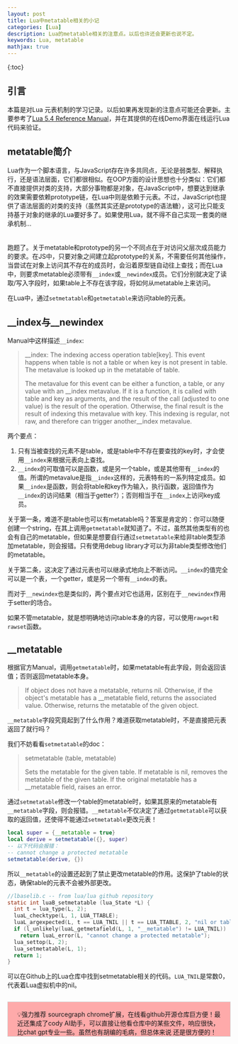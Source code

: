 ```yaml
---
layout: post
title: Lua中metatable相关的小记
categories: [Lua]
description: Lua的metatable相关的注意点。以后也许还会更新也说不定。
keywords: Lua, metatable
mathjax: true
---
```


{:toc}

## 引言

本篇是对Lua 元表机制的学习记录。以后如果再发现新的注意点可能还会更新。主要参考了[Lua 5.4 Reference Manual](http://www.lua.org/manual/5.4/manual.html)，并在其提供的在线Demo界面在线运行Lua代码来验证。

## metatable简介

Lua作为一个脚本语言，与JavaScript存在许多共同点，无论是弱类型、解释执行，还是语法层面，它们都很相似。在OOP方面的设计思想也十分类似：它们都不直接提供对类的支持，大部分事物都是对象，在JavaScript中，想要达到继承的效果需要依赖prototype链，在Lua中则是依赖于元表。不过，JavaScript也提供了语法层面的对类的支持（虽然其实还是prototype的语法糖），这可比只能支持基于对象的继承的Lua要好多了。如果使用Lua，就不得不自己实现一套类的继承机制...
<br />
<br />
<br />
跑题了。关于metatable和prototype的另一个不同点在于对访问父层次成员能力的要求。在JS中，只要对象之间建立起prototype的关系，不需要任何其他操作，当尝试在对象上访问其不存在的成员时，会沿着原型链自动往上查找；而在Lua中，则要求metatable必须带有`__index`或`__newindex`成员。它们分别就决定了读取/写入字段时，如果table上不存在该字段，将如何从metatable上来访问。

在Lua中，通过`setmetatable`和`getmetatable`来访问table的元表。

## __index与__newindex

Manual中这样描述`__index`:
> __index: The indexing access operation table[key]. This event happens when table is not a table or when key is not present in table. The metavalue is looked up in the metatable of table.
>
> The metavalue for this event can be either a function, a table, or any value with an __index metavalue. If it is a function, it is called with table and key as arguments, and the result of the call (adjusted to one value) is the result of the operation. Otherwise, the final result is the result of indexing this metavalue with key. This indexing is regular, not raw, and therefore can trigger another__index metavalue.

两个要点：

1. 只有当被查找的元素不是table，或是table中不存在要查找的key时，才会使用`__index`来根据元表向上查找。
2. `__index`的可取值可以是函数，或是另一个table，或是其他带有`__index`的值。所谓的metavalue是指`__index`这样的，元表特有的一系列特定成员。如果`__index`是函数，则会将table和key作为输入，执行函数，返回值作为`__index`的访问结果（相当于getter?）；否则相当于在`__index`上访问key成员。

关于第一条，难道不是table也可以有metatable吗？答案是肯定的：你可以随便创建一个string，在其上调用`getmetatable`就知道了。不过，虽然其他类型有的也会有自己的metatable，但如果是想要自行通过`setmetatable`来给非table类型添加metatable，则会报错。只有使用debug library才可以为非table类型修改他们的metatable。

关于第二条，这决定了通过元表也可以继承式地向上不断访问。`__index`的值完全可以是一个表，一个getter，或是另一个带有`__index`的表。

而对于`__newindex`也是类似的，两个要点对它也适用，区别在于`__newindex`作用于setter的场合。

如果不管metatable，就是想明确地访问table本身的内容，可以使用`rawget`和`rawset`函数。

## __metatable

根据官方Manual，调用`getmetatable`时，如果metatable有此字段，则会返回该值；否则返回metatable本身。

> If object does not have a metatable, returns nil. Otherwise, if the object's metatable has a __metatable field, returns the associated value. Otherwise, returns the metatable of the given object.

`__metatable`字段究竟起到了什么作用？难道获取metatable时，不是直接把元表返回了就行吗？

我们不妨看看`setmetatable`的doc：

> setmetatable (table, metatable)
>
> Sets the metatable for the given table. If metatable is nil, removes the metatable of the given table. If the original metatable has a __metatable field, raises an error.

通过`setmetatable`修改一个table的metatable时，如果其原来的metatable有`__metatable`字段，则会报错。`__metatable`不仅决定了通过`getmetatable`可以获取的返回值，还使得不能通过`setmetatable`更改元表！

```lua
local super = {__metatable = true}
local derive = setmetatable({}, super)
-- 以下代码会报错：
-- cannot change a protected metatable
setmetatable(derive, {})
```

所以`__metatable`的设置还起到了禁止更改metatable的作用。这保护了table的状态，确保table的元表不会被外部更改。

```c
//lbaselib.c -- from lua/lua github repository
static int luaB_setmetatable (lua_State *L) {
  int t = lua_type(L, 2);
  luaL_checktype(L, 1, LUA_TTABLE);
  luaL_argexpected(L, t == LUA_TNIL || t == LUA_TTABLE, 2, "nil or table");
  if (l_unlikely(luaL_getmetafield(L, 1, "__metatable") != LUA_TNIL))
    return luaL_error(L, "cannot change a protected metatable");
  lua_settop(L, 2);
  lua_setmetatable(L, 1);
  return 1;
}
```

可以在Github上的Lua仓库中找到setmetatable相关的代码。`LUA_TNIL`是常数0，代表着Lua虚拟机中的nil。
<div style="margin-top:2em;padding:0 1.5em;border:1px solid #d3d3d3;background-color:#FeAAAA">
<br />
💡强力推荐 sourcegraph chrome扩展，在线看github开源仓库巨方便！最近还集成了cody AI助手，可以直接让他看仓库中的某些文件，响应很快，比chat gpt专业一些。虽然也有胡编的毛病，但总体来说
还是很方便的！

<br />
</div>
